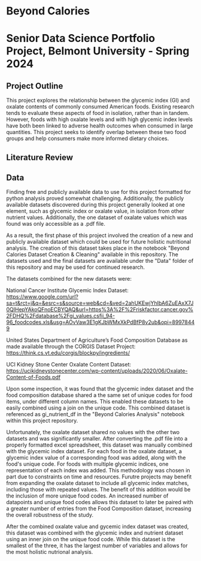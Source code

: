 # Beyond Calories
# Senior Data Science Portfolio Project, Belmont University - Spring 2024

## Project Outline
This project explores the relationship between the glycemic index (GI) and oxalate contents of commonly consumed American foods.  Existing research tends to evaluate these aspects of food in isolation, rather than in tandem.  However, foods with high oxalate levels and with high glycemic index levels have both been linked to adverse health outcomes when consumed in large quantities.  This project seeks to identify overlap between these two food groups and help consumers make more informed dietary choices.

## Literature Review


## Data

Finding free and publicly available data to use for this project formatted for python analysis proved somewhat challenging.  Additionally, the publicly available datasets discovered during this project generally looked at one element, such as glycemic index or oxalate value, in isolation from other nutrient values.  Additionally, the one dataset of oxalate values which was found was only accessible as a .pdf file.

As a result, the first phase of this project involved the creation of a new and publicly available dataset which could be used for future holistic nutritional analysis.  The creation of this dataset takes place in the notebook "Beyond Calories Dataset Creation & Cleaning" available in this repository.  The datasets used and the final datasets are available under the "Data" folder of this repository and may be used for continued research.

The datasets combined for the new datasets were:

National Cancer Institute Glycemic Index Dataset:
https://www.google.com/url?sa=t&rct=j&q=&esrc=s&source=web&cd=&ved=2ahUKEwjYhIbA6ZuEAxX7J0QIHepYAkoQFnoECBYQAQ&url=https%3A%2F%2Friskfactor.cancer.gov%2FDHQ%2Fdatabase%2Fgi_values.csfii_94-96_foodcodes.xls&usg=AOvVaw3E1gKJbWMxXkPdBfP8v2ub&opi=89978449

United States Department of Agriculture’s Food Composition Database as made available through the CORGIS Dataset Project:
https://think.cs.vt.edu/corgis/blockpy/ingredients/

UCI Kidney Stone Center Oxalate Content Dataset:
https://ucikidneystonecenter.com/wp-content/uploads/2020/06/Oxalate-Content-of-Foods.pdf

Upon some inspection, it was found that the glycemic index dataset and the food composition database shared a the same set of unique codes for food items, under different column names.  This enabled these datasets to be easily combined using a join on the unique code.  This combined dataset is referenced as gi_nutrient_df in the "Beyond Calories Analysis" notebook within this project repository.

Unfortunately, the oxalate dataset shared no values with the other two datasets and was significantly smaller.  After converting the .pdf file into a properly formatted excel spreadsheet, this dataset was manually combined with the glycemic index dataset.  For each food in the oxalate dataset, a glycemic index value of a corresponding food was added, along with the food's unique code.  For foods with multiple glycemic indices, one representation of each index was added.  This methodology was chosen in part due to constraints on time and resources.  Furutre projects may benefit from expanding the oxalate dataset to include all glycemic index matches, including those with repeated values.  The benefit of this addition would be the inclusion of more unique food codes.  An increased number of datapoints and unique food codes allows this dataset to later be paired with a greater number of entries from the Food Composition dataset, increasing the overall robustness of the study.

After the combined oxalate value and gycemic index dataset was created, this dataset was combined with the glycemic index and nutrient dataset using an inner join on the unique food code.  While this dataset is the smallest of the three, it has the largest number of variables and allows for the most holistic nutrional analysis.
